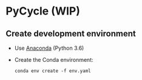 # PyCycle (WIP)

## Create development environment

* Use [Anaconda](https://www.continuum.io/downloads) (Python 3.6)
* Create the Conda environment:
  
  `conda env create -f env.yaml`

   